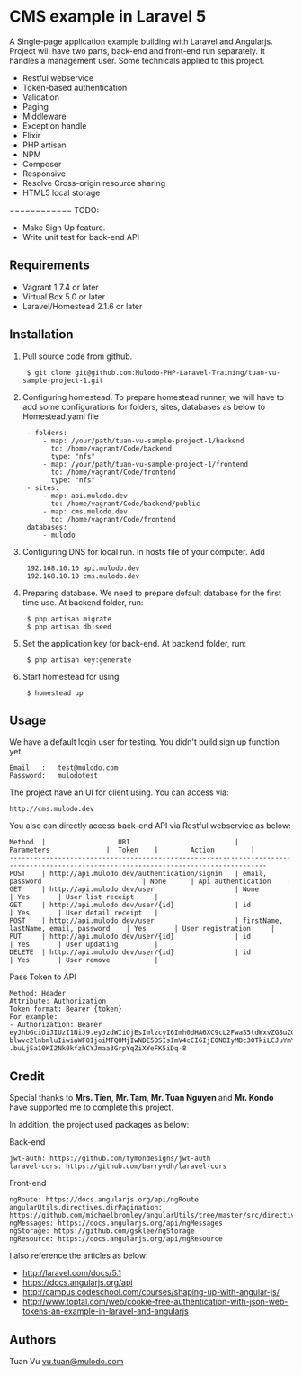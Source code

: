 # CMS example in Laravel 5
A Single-page application example building with Laravel and Angularjs. Project will have two parts, back-end and front-end run separately. 
It handles a management user. Some technicals applied to this project.

- Restful webservice
- Token-based authentication
- Validation
- Paging
- Middleware
- Exception handle
- Elixir
- PHP artisan
- NPM
- Composer
- Responsive
- Resolve Cross-origin resource sharing
- HTML5 local storage

============
TODO:

- Make Sign Up feature.
- Write unit test for back-end API

Requirements
------------

- Vagrant 1.7.4 or later
- Virtual Box 5.0 or later
- Laravel/Homestead 2.1.6 or later

## Installation
1. Pull source code from github.

        $ git clone git@github.com:Mulodo-PHP-Laravel-Training/tuan-vu-sample-project-1.git
    
2. Configuring homestead. To prepare homestead runner, we will have to add some configurations for folders, sites, databases as below to Homestead.yaml file

        - folders: 
            - map: /your/path/tuan-vu-sample-project-1/backend
              to: /home/vagrant/Code/backend
              type: "nfs"
            - map: /your/path/tuan-vu-sample-project-1/frontend
              to: /home/vagrant/Code/frontend
              type: "nfs"
        - sites:
            - map: api.mulodo.dev
              to: /home/vagrant/Code/backend/public
            - map: cms.mulodo.dev
              to: /home/vagrant/Code/frontend
        databases:
            - mulodo

3. Configuring DNS for local run. In hosts file of your computer. Add

        192.168.10.10 api.mulodo.dev
        192.168.10.10 cms.mulodo.dev
    
4. Preparing database. We need to prepare default database for the first time use. At backend folder, run:

        $ php artisan migrate
        $ php artisan db:seed

5. Set the application key for back-end. At backend folder, run:

        $ php artisan key:generate

6. Start homestead for using

        $ homestead up
    
## Usage
We have a default login user for testing. You didn't build sign up function yet.

    Email   :   test@mulodo.com
    Password:   mulodotest

The project have an UI for client using. You can access via:

    http://cms.mulodo.dev
    
You also can directly access back-end API via Restful webservice as below:

    Method  |                  URI                          |                 Parameters              |  Token    |        Action         |
    --------------------------------------------------------------------------------------------------------------------------------------
    POST    | http://api.mulodo.dev/authentication/signin   | email, password                         | None      | Api authentication    |
    GET     | http://api.mulodo.dev/user                    | None                                    | Yes       | User list receipt     | 
    GET     | http://api.mulodo.dev/user/{id}               | id                                      | Yes       | User detail receipt   |
    POST    | http://api.mulodo.dev/user                    | firstName, lastName, email, password    | Yes       | User registration     |
    PUT     | http://api.mulodo.dev/user/{id}               | id                                      | Yes       | User updating         |
    DELETE  | http://api.mulodo.dev/user/{id}               | id                                      | Yes       | User remove           |

Pass Token to API

    Method: Header
    Attribute: Authorization
    Token format: Bearer {token}
    For example:
    - Authorization: Bearer eyJhbGciOiJIUzI1NiJ9.eyJzdWIiOjEsImlzcyI6Imh0dHA6XC9cL2FwaS5tdWxvZG8uZGV2XC9hdXRoZW50aWNhdGlv blwvc2lnbmluIiwiaWF0IjoiMTQ0MjIwNDE5OSIsImV4cCI6IjE0NDIyMDc3OTkiLCJuYmYiOiIxNDQyMjA0MTk5IiwianRpIjoiZjkxYTUyOTM4OTMyNmRlMzdiMzNkYjIyNDU0NmZjNjkifQ .buLjSa10KI2Nk0kfzhCYJmaa3GrpYqZiXYeFK5iDq-8

## Credit

Special thanks to **Mrs. Tien**, **Mr. Tam**, **Mr. Tuan Nguyen** and **Mr. Kondo** have supported me to complete this project.

In addition, the project used packages as below:

Back-end

    jwt-auth: https://github.com/tymondesigns/jwt-auth
    laravel-cors: https://github.com/barryvdh/laravel-cors
    
Front-end

    ngRoute: https://docs.angularjs.org/api/ngRoute
    angularUtils.directives.dirPagination: https://github.com/michaelbromley/angularUtils/tree/master/src/directives/pagination
    ngMessages: https://docs.angularjs.org/api/ngMessages
    ngStorage: https://github.com/gsklee/ngStorage
    ngResource: https://docs.angularjs.org/api/ngResource
    
I also reference the articles as below:

- http://laravel.com/docs/5.1
- https://docs.angularjs.org/api
- http://campus.codeschool.com/courses/shaping-up-with-angular-js/
- http://www.toptal.com/web/cookie-free-authentication-with-json-web-tokens-an-example-in-laravel-and-angularjs

## Authors
Tuan Vu
vu.tuan@mulodo.com
